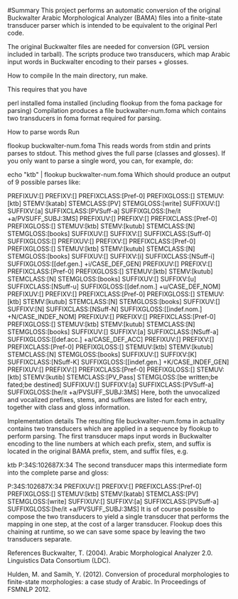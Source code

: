 #Summary
This project performs an automatic conversion of the original Buckwalter Arabic Morphological Analyzer (BAMA) files into a finite-state transducer parser which is intended to be equivalent to the original Perl code.

The original Buckwalter files are needed for conversion (GPL version included in tarball). The scripts produce two transducers, which map Arabic input words in Buckwalter encoding to their parses + glosses.

How to compile
In the main directory, run make.

This requires that you have

perl installed
foma installed (including flookup from the foma package for parsing)
Compilation produces a file buckwalter-num.foma which contains two transducers in foma format required for parsing.

How to parse words
Run

flookup buckwalter-num.foma
This reads words from stdin and prints parses to stdout. This method gives the full parse (classes and glosses). If you only want to parse a single word, you can, for example, do:

echo "ktb" | flookup buckwalter-num.foma
Which should produce an output of 9 possible parses like:

PREFIXUV:[] PREFIXV:[] PREFIXCLASS:[Pref-0] PREFIXGLOSS:[] STEMUV:[ktb] STEMV:[katab] STEMCLASS:[PV] STEMGLOSS:[write] SUFFIXUV:[] SUFFIXV:[a] SUFFIXCLASS:[PVSuff-a] SUFFIXGLOSS:[he/it <verb> <pos>+a/PVSUFF_SUBJ:3MS</pos>] 
PREFIXUV:[] PREFIXV:[] PREFIXCLASS:[Pref-0] PREFIXGLOSS:[] STEMUV:[ktb] STEMV:[kutub] STEMCLASS:[N] STEMGLOSS:[books] SUFFIXUV:[] SUFFIXV:[] SUFFIXCLASS:[Suff-0] SUFFIXGLOSS:[] 
PREFIXUV:[] PREFIXV:[] PREFIXCLASS:[Pref-0] PREFIXGLOSS:[] STEMUV:[ktb] STEMV:[kutub] STEMCLASS:[N] STEMGLOSS:[books] SUFFIXUV:[] SUFFIXV:[i] SUFFIXCLASS:[NSuff-i] SUFFIXGLOSS:[[def.gen.] <pos>+i/CASE_DEF_GEN</pos>] 
PREFIXUV:[] PREFIXV:[] PREFIXCLASS:[Pref-0] PREFIXGLOSS:[] STEMUV:[ktb] STEMV:[kutub] STEMCLASS:[N] STEMGLOSS:[books] SUFFIXUV:[] SUFFIXV:[u] SUFFIXCLASS:[NSuff-u] SUFFIXGLOSS:[[def.nom.] <pos>+u/CASE_DEF_NOM</pos>] 
PREFIXUV:[] PREFIXV:[] PREFIXCLASS:[Pref-0] PREFIXGLOSS:[] STEMUV:[ktb] STEMV:[kutub] STEMCLASS:[N] STEMGLOSS:[books] SUFFIXUV:[] SUFFIXV:[N] SUFFIXCLASS:[NSuff-N] SUFFIXGLOSS:[[indef.nom.] <pos>+N/CASE_INDEF_NOM</pos>] 
PREFIXUV:[] PREFIXV:[] PREFIXCLASS:[Pref-0] PREFIXGLOSS:[] STEMUV:[ktb] STEMV:[kutub] STEMCLASS:[N] STEMGLOSS:[books] SUFFIXUV:[] SUFFIXV:[a] SUFFIXCLASS:[NSuff-a] SUFFIXGLOSS:[[def.acc.] <pos>+a/CASE_DEF_ACC</pos>] 
PREFIXUV:[] PREFIXV:[] PREFIXCLASS:[Pref-0] PREFIXGLOSS:[] STEMUV:[ktb] STEMV:[kutub] STEMCLASS:[N] STEMGLOSS:[books] SUFFIXUV:[] SUFFIXV:[K] SUFFIXCLASS:[NSuff-K] SUFFIXGLOSS:[[indef.gen.] <pos>+K/CASE_INDEF_GEN</pos>] 
PREFIXUV:[] PREFIXV:[] PREFIXCLASS:[Pref-0] PREFIXGLOSS:[] STEMUV:[ktb] STEMV:[kutib] STEMCLASS:[PV_Pass] STEMGLOSS:[be written;be fated;be destined] SUFFIXUV:[] SUFFIXV:[a] SUFFIXCLASS:[PVSuff-a] SUFFIXGLOSS:[he/it <verb> <pos>+a/PVSUFF_SUBJ:3MS</pos>]
Here, both the unvocalized and vocalized prefixes, stems, and suffixes are listed for each entry, together with class and gloss information.

Implementation details
The resulting file buckwalter-num.foma in actuality contains two transducers which are applied in a sequence by flookup to perform parsing. The first transducer maps input words in Buckwalter encoding to the line numbers at which each prefix, stem, and suffix is located in the original BAMA prefix, stem, and suffix files, e.g.

ktb
P:34S:102687X:34
The second transducer maps this intermediate form into the complete parse and gloss:

P:34S:102687X:34
PREFIXUV:[] PREFIXV:[] PREFIXCLASS:[Pref-0] PREFIXGLOSS:[] STEMUV:[ktb] STEMV:[katab] STEMCLASS:[PV] STEMGLOSS:[write] SUFFIXUV:[] SUFFIXV:[a] SUFFIXCLASS:[PVSuff-a] SUFFIXGLOSS:[he/it <verb> <pos>+a/PVSUFF_SUBJ:3MS</pos>]
It is of course possible to compose the two transducers to yield a single transducer that performs the mapping in one step, at the cost of a larger transducer. Flookup does this chaining at runtime, so we can save some space by leaving the two transducers separate.

References
Buckwalter, T. (2004). Arabic Morphological Analyzer 2.0. Linguistics Data Consortium (LDC).

Hulden, M. and Samih, Y. (2012). Conversion of procedural morphologies to finite-state morphologies: a case study of Arabic. In Proceedings of FSMNLP 2012.
